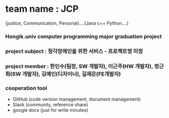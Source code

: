 # team name : JCP 
(justice, Communication, Personal)....(Java c++ Python....)

### Hongik.univ computer programming major graduation project

### project subject : 청각장애인을 위한 서비스 - 프로젝트명 미정

### project member : 한인수(팀장, SW 개발자), 이근주(HW 개발자), 정근화(SW 개발자), 김예인(디자이너), 길재은(FE개발자)

### cooperation tool
   * GitHub (code version management, document management)
   * Slack (community, reference share)
   * google docs (just for write minutes)
